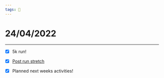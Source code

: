 ```yaml
---
tags: 📆
---
```


# 24/04/2022
---

- [x] 5k run!
- [x] [Post run stretch](https://www.youtube.com/watch?v=vhLbp8ibmEE)
- [x] Planned next weeks activities!

